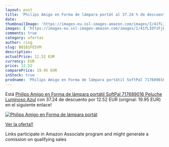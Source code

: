 ```yaml
---
layout: post
title: 'Philips Amigo en Forma de lámpara portát al 37.24 % de descuento'
date: 
thumbnailImage: 'https://images-eu.ssl-images-amazon.com/images/I/41fLIOfzFjL._SL200_.jpg'
images: [ 'https://images-eu.ssl-images-amazon.com/images/I/41fLIOfzFjL._SL200_.jpg' ]
comments: true
category: ofertas
author: ring
slug: B01B1FE5VM
description:
actualPrice: 12.52 EUR
currency: EUR
price: 12.52
comparePrice: 19.95 EUR
inStock: true
prodname: 'Philips Amigo en Forma de lámpara portátil SoftPal 717689016 Peluche Luminoso  Azul'
---
```


Está [Philips Amigo en Forma de lámpara portátil SoftPal 717689016 Peluche Luminoso  Azul](https://www.amazon.es/dp/B01B1FE5VM/?tag=tolees-21) con 37.24 de descuento por 12.52 EUR (original: 19.95 EUR) en el siguiente enlace!

[![Philips Amigo en Forma de lámpara portát](https://images-eu.ssl-images-amazon.com/images/I/41fLIOfzFjL._SL200_.jpg)](https://www.amazon.es/dp/B01B1FE5VM/?tag=tolees-21)

[Ver la oferta!!](https://www.amazon.es/dp/B01B1FE5VM/?tag=tolees-21)

Links participate in Amazon Associate program and might generate a comission on qualifying sales



